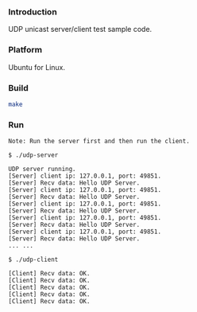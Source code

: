 ### Introduction

UDP unicast server/client test sample code.


### Platform

Ubuntu for Linux.


### Build

```bash
make
```


### Run

`Note: Run the server first and then run the client.`

```console
$ ./udp-server

UDP server running.
[Server] client ip: 127.0.0.1, port: 49851.
[Server] Recv data: Hello UDP Server.
[Server] client ip: 127.0.0.1, port: 49851.
[Server] Recv data: Hello UDP Server.
[Server] client ip: 127.0.0.1, port: 49851.
[Server] Recv data: Hello UDP Server.
[Server] client ip: 127.0.0.1, port: 49851.
[Server] Recv data: Hello UDP Server.
[Server] client ip: 127.0.0.1, port: 49851.
[Server] Recv data: Hello UDP Server.
... ...
```

```console
$ ./udp-client

[Client] Recv data: OK.
[Client] Recv data: OK.
[Client] Recv data: OK.
[Client] Recv data: OK.
[Client] Recv data: OK.
```
